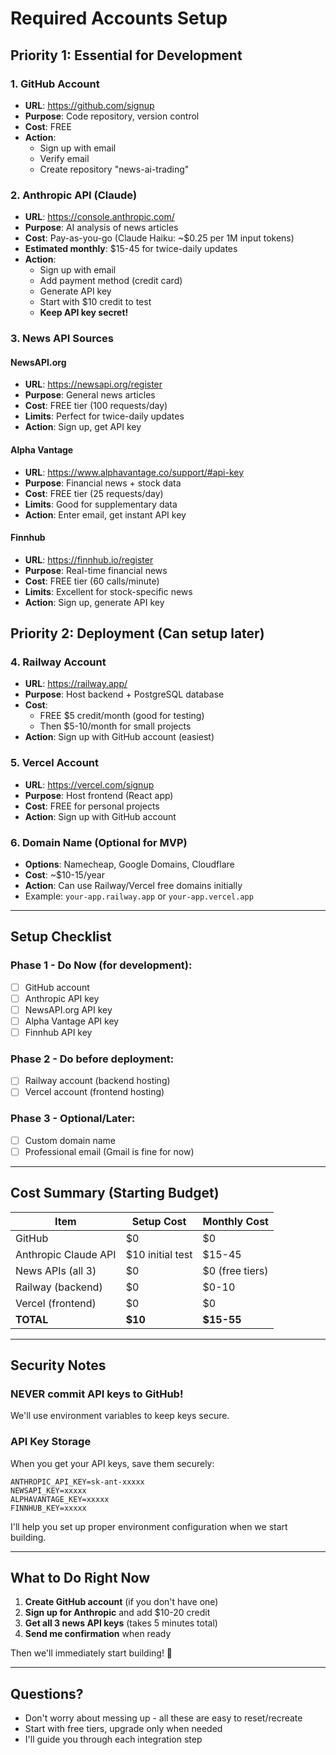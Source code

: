# Required Accounts Setup

## Priority 1: Essential for Development

### 1. GitHub Account
- **URL**: https://github.com/signup
- **Purpose**: Code repository, version control
- **Cost**: FREE
- **Action**:
  - Sign up with email
  - Verify email
  - Create repository "news-ai-trading"

### 2. Anthropic API (Claude)
- **URL**: https://console.anthropic.com/
- **Purpose**: AI analysis of news articles
- **Cost**: Pay-as-you-go (Claude Haiku: ~$0.25 per 1M input tokens)
- **Estimated monthly**: $15-45 for twice-daily updates
- **Action**:
  - Sign up with email
  - Add payment method (credit card)
  - Generate API key
  - Start with $10 credit to test
  - **Keep API key secret!**

### 3. News API Sources

#### NewsAPI.org
- **URL**: https://newsapi.org/register
- **Purpose**: General news articles
- **Cost**: FREE tier (100 requests/day)
- **Limits**: Perfect for twice-daily updates
- **Action**: Sign up, get API key

#### Alpha Vantage
- **URL**: https://www.alphavantage.co/support/#api-key
- **Purpose**: Financial news + stock data
- **Cost**: FREE tier (25 requests/day)
- **Limits**: Good for supplementary data
- **Action**: Enter email, get instant API key

#### Finnhub
- **URL**: https://finnhub.io/register
- **Purpose**: Real-time financial news
- **Cost**: FREE tier (60 calls/minute)
- **Limits**: Excellent for stock-specific news
- **Action**: Sign up, generate API key

## Priority 2: Deployment (Can setup later)

### 4. Railway Account
- **URL**: https://railway.app/
- **Purpose**: Host backend + PostgreSQL database
- **Cost**:
  - FREE $5 credit/month (good for testing)
  - Then $5-10/month for small projects
- **Action**: Sign up with GitHub account (easiest)

### 5. Vercel Account
- **URL**: https://vercel.com/signup
- **Purpose**: Host frontend (React app)
- **Cost**: FREE for personal projects
- **Action**: Sign up with GitHub account

### 6. Domain Name (Optional for MVP)
- **Options**: Namecheap, Google Domains, Cloudflare
- **Cost**: ~$10-15/year
- **Action**: Can use Railway/Vercel free domains initially
- Example: `your-app.railway.app` or `your-app.vercel.app`

---

## Setup Checklist

### Phase 1 - Do Now (for development):
- [ ] GitHub account
- [ ] Anthropic API key
- [ ] NewsAPI.org API key
- [ ] Alpha Vantage API key
- [ ] Finnhub API key

### Phase 2 - Do before deployment:
- [ ] Railway account (backend hosting)
- [ ] Vercel account (frontend hosting)

### Phase 3 - Optional/Later:
- [ ] Custom domain name
- [ ] Professional email (Gmail is fine for now)

---

## Cost Summary (Starting Budget)

| Item | Setup Cost | Monthly Cost |
|------|-----------|--------------|
| GitHub | $0 | $0 |
| Anthropic Claude API | $10 initial test | $15-45 |
| News APIs (all 3) | $0 | $0 (free tiers) |
| Railway (backend) | $0 | $0-10 |
| Vercel (frontend) | $0 | $0 |
| **TOTAL** | **$10** | **$15-55** |

---

## Security Notes

### NEVER commit API keys to GitHub!
We'll use environment variables to keep keys secure.

### API Key Storage
When you get your API keys, save them securely:
```
ANTHROPIC_API_KEY=sk-ant-xxxxx
NEWSAPI_KEY=xxxxx
ALPHAVANTAGE_KEY=xxxxx
FINNHUB_KEY=xxxxx
```

I'll help you set up proper environment configuration when we start building.

---

## What to Do Right Now

1. **Create GitHub account** (if you don't have one)
2. **Sign up for Anthropic** and add $10-20 credit
3. **Get all 3 news API keys** (takes 5 minutes total)
4. **Send me confirmation** when ready

Then we'll immediately start building! 🚀

---

## Questions?

- Don't worry about messing up - all these are easy to reset/recreate
- Start with free tiers, upgrade only when needed
- I'll guide you through each integration step
